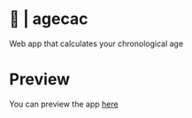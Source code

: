 # 🧮 | agecac
Web app that calculates your chronological age

# Preview
You can preview the app [here](https://memetystic.github.io/age-calculator/)

